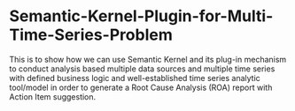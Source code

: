 # Semantic-Kernel-Plugin-for-Multi-Time-Series-Problem
This is to show how we can use Semantic Kernel and its plug-in mechanism to conduct analysis based multiple data sources and multiple time series with defined business logic and well-established time series analytic tool/model in order to generate a Root Cause Analysis (ROA) report with Action Item suggestion.
